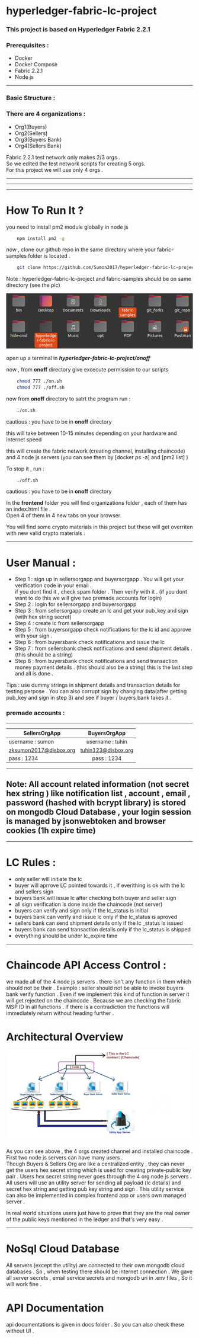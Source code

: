 # hyperledger-fabric-lc-project

### This project is based on Hyperledger Fabric 2.2.1 
### Prerequisites :
* Docker
* Docker Compose
* Fabric 2.2.1
* Node js

---
### Basic Structure : 
### There are 4 organizations :
* Org1(Buyers)
* Org2(Sellers)
* Org3(Buyers Bank)
* Org4(Sellers Bank)

Fabric 2.2.1 test network only makes 2/3 orgs .  
So we edited the test network scripts for creating 5 orgs.  
For this project we will use only 4 orgs .

---
---

---
# How To Run It ?

you need to install pm2 module globally in node js  

```bash
    npm install pm2 -g
```

now , clone our github repo in the same directory where your fabric-samples folder is located .

```bash
    git clone https://github.com/Sumon2017/hyperledger-fabric-lc-project.git
```

Note : hyperledger-fabric-lc-project and fabric-samples should be on same directory (see the pic)

![](./pics/lclcin.png)

open up a terminal in ***hyperledger-fabric-lc-project/onoff***  

now , from **onoff** directory give excecute permission to our scripts  

```bash
    chmod 777 ./on.sh
    chmod 777 ./off.sh
```

now from **onoff** directory to satrt the program run :

```bash
    ./on.sh
```

cautious : you have to be in **onoff** directory

this will take between 10-15 minutes depending on your hardware and internet speed  

this will create the fabric network (creating channel, installing chaincode) and 4 node js servers  (you can see them by [docker ps -a] and [pm2 list]  )  


To stop it  , run :  

```bash
    ./off.sh
```

cautious : you have to be in **onoff** directory  


In the **frontend** folder you will find organizations folder , each of them has an index.html file .  
Open 4 of them in 4 new tabs on your browser.  


You will find some crypto materials in this project but these will get overriten with new valid crypto materials .  

---
# User Manual :
* Step 1 : sign up in sellersorgapp and buyersorgapp . You will get your verification code in your email .  
if you dont find it , check spam folder . Then verify with it . (if you dont want to do this we will give two premade accounts for login)  
* Step 2 : login for sellersorgapp and buyersorgapp  
* Step 3 : from sellersorgapp create an lc and get your pub_key and sign (with hex string secret)  
* Step 4 : create lc from sellersorgapp  
* Step 5 : from buyersorgapp check notifications for the lc id and approve with your sign .
* Step 6 : from buyersbank check notifications and issue the lc  
* Step 7 : from sellersbank check notifications and send shipment details . (this should be a string)  
* Step 8 : from buyersbank check notifications and send transaction money payment details . (this should also be a string) this is the last step and all is done .  

Tips : use dummy strings in shipment details and transaction details for testing perpose . You can also corrupt sign by changing data(after getting pub_key and sign in step 3) and see if buyer / buyers bank takes it .  


### **premade accounts** : 
---

| SellersOrgApp        | BuyersOrgApp           |
| ------------- |:-------------:|
|username : sumon|username : tuhin|
|zksumon2017@disbox.org|tuhin123@disbox.org|
|pass : 1234|pass : 1234|
---


## Note: All account related information (not secret hex string ) like  notification list , account , email , password (hashed with bcrypt library) is stored on mongodb Cloud Database , your login session is managed by jsonwebtoken and browser cookies (1h expire time)

---


# LC Rules : 
* only seller will initiate the lc  
* buyer will aprrove LC pointed towards it , if everithing is ok with the lc and sellers sign  
* buyers bank will issue lc after checking both buyer and seller sign
* all sign verification is done inside the chaincode (not server)  
* buyers can verify and sign only if the lc_status is initial  
* buyers bank can verify and issue lc only if the lc_status is aproved  
* sellers bank can send shipment details only if the lc _status is issued  
* buyers bank can send transaction details only if the lc_status is shipped  
* everything should be under lc_expire time  


---


# Chaincode API Access Control :

we made all of the 4 node js servers . there isn't any function in them which should not be their . Example : seller should not be able to invoke buyers bank verify function . Even if we implement this kind of function in server  it will get rejected on the chaincode . Because we are checking the fabric MSP ID in all functions . if there is a contradiction the functions will immediately return without heading further .

# Architectural Overview

![](./pics/reportpic.jpg)

As you can see above , the 4 orgs created channel and installed chaincode . First two node js servers can have many users .  
Though Buyers & Sellers Org are like a centralized entity , they can never get the users hex secret string which is used for creating private-public key pair . Users hex secret string never goes through the 4 org node js servers . All users will use an utility server for sending all payload (lc details) and secret hex string and getting pub key string and sign . This utility service can also be implemented in complex frontend app or users own managed server .  

In real world situations users just have to prove that they are the real owner of the public keys mentioned in the ledger and that's very easy .

---


# NoSql Cloud Database
All servers (except the utility) are connected to their own mongodb cloud databases . So , when testing there should be internet connection . We gave all server secrets , email service secrets and mongodb uri in .env files , So it will work fine .

# API Documentation  
api documentations is given in docs folder . So you can also check these without UI .